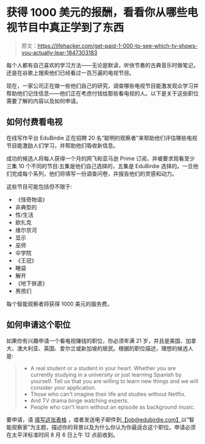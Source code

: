 # 获得 1000 美元的报酬，看看你从哪些电视节目中真正学到了东西

> 原文：<https://lifehacker.com/get-paid-1-000-to-see-which-tv-shows-you-actually-lear-1847303183>

每个人都有自己喜欢的学习方法——无论是默读，听快节奏的古典音乐时做笔记，还是在谷歌上搜索他们已经看过一百万遍的电视节目。



现在，一家公司正在做一些他们自己的研究，调查哪些电视节目能激发观众学习并帮助他们记住信息——他们正在考虑付钱给那些看电视的人。以下是关于这些职位需要了解的内容以及如何申请。

## 如何付费看电视

在线写作平台 EduBirdie 正在招聘 20 名“聪明的观察者”来帮助他们评估哪些电视节目能激励人们学习，并帮助他们吸收新信息。

成功的候选人将每人获得一个月的网飞和亚马逊 Prime 订阅，并被要求观看至少三集 10 个不同的节目:五集是他们自己选择的，五集是 EduBirdie 选择的。一旦他们完成每个系列，他们将填写一份调查问卷，并报告他们的灵感和动力。

这些节目可能包括但不限于:

*   《怪奇物语》
*   非典型的
*   性/生活
*   欧扎克
*   维尔京河
*   显示
*   巫师
*   伞学院
*   《王冠》
*   睡袋
*   解开
*   《地下铁道》
*   男孩们

每个智能观察者将获得 1000 美元的服务费。

## 如何申请这个职位

如果你有兴趣申请一个看电视赚钱的职位，你必须年满 21 岁，并且是美国、加拿大、澳大利亚、英国、爱尔兰或新加坡的居民。根据的职位描述，理想的候选人是:

> *   A real student or a student in your heart. Whether you are currently studying in a university or just learning Spanish by yourself. Tell us that you are willing to learn new things and we will consider your application.
> *   Those who can't imagine their life and studies without Netflix.
> *   And TV drama binge watching experts.
> *   People who can't learn without an episode as background music.

要申请，请 [填写这张表格](https://docs.google.com/forms/d/1WfltTo-B_9v8l7kQgbn1u3zN_sZJ5pF4Gcb4jcYKCSQ/viewform?edit_requested=true) ，或者发送电子邮件到[【job@edubirdie.com】](mailto:job@edubirdie.com)以“智能观察家”为主题，描述你的背景以及为什么你认为你最适合这个职位。申请必须在太平洋标准时间 8 月 6 日上午 12 点前收到。